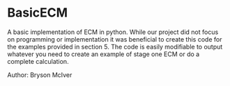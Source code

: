 # BasicECM
A basic implementation of ECM in python. While our project did not focus on programming or implementation it was beneficial to create this code for the examples provided in section 5. The code is easily modifiable to output whatever you need to create an example of stage one ECM or do a complete calculation.

Author: Bryson McIver
